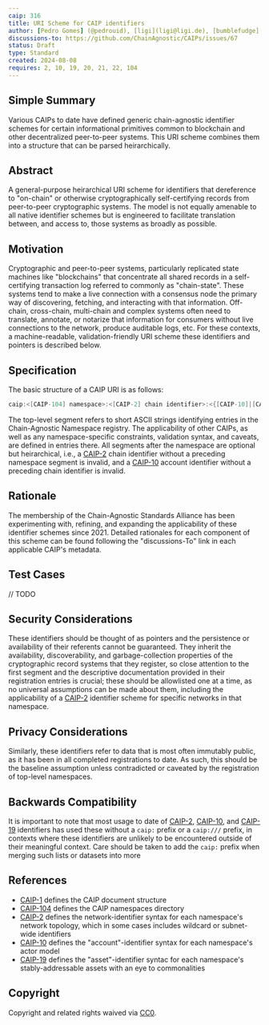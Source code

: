```yaml
---
caip: 316
title: URI Scheme for CAIP identifiers
author: [Pedro Gomes] (@pedrouid), [ligi](ligi@ligi.de), [bumblefudge](@bumblefudge)
discussions-to: https://github.com/ChainAgnostic/CAIPs/issues/67
status: Draft
type: Standard
created: 2024-08-08
requires: 2, 10, 19, 20, 21, 22, 104
---
```


## Simple Summary

Various CAIPs to date have defined generic chain-agnostic identifier schemes for certain informational primitives common to blockchain and other decentralized peer-to-peer systems.
This URI scheme combines them into a structure that can be parsed heirarchically.

## Abstract

A general-purpose heirarchical URI scheme for identifiers that dereference to "on-chain" or otherwise cryptographically self-certifying records from peer-to-peer cryptographic systems.
The model is not equally amenable to all native identifier schemes but is engineered to facilitate translation between, and access to, those systems as broadly as possible.

## Motivation

Cryptographic and peer-to-peer systems, particularly replicated state machines like "blockchains" that concentrate all shared records in a self-certifying transaction log referred to commonly as "chain-state".
These systems tend to make a live connection with a consensus node the primary way of discovering, fetching, and interacting with that information.
Off-chain, cross-chain, multi-chain and complex systems often need to translate, annotate, or notarize that information for consumers without live connections to the network, produce auditable logs, etc.
For these contexts, a machine-readable, validation-friendly URI scheme these identifiers and pointers is described below.

## Specification

The basic structure of a CAIP URI is as follows:

```c
caip:<[CAIP-104] namespace>:<[CAIP-2] chain identifier>:<{[CAIP-10]|[CAIP-19]} on-chain identifier>
```

The top-level segment refers to short ASCII strings identifying entries in the Chain-Agnostic Namespace registry.
The applicability of other CAIPs, as well as any namespace-specific constraints, validation syntax, and caveats, are defined in entries there.
All segments after the namespace are optional but heirarchical, i.e., a [CAIP-2][] chain identifier without a preceding namespace segment is invalid, and a [CAIP-10][] account identifier without a preceding chain identifier is invalid.

## Rationale

The membership of the Chain-Agnostic Standards Alliance has been experimenting with, refining, and expanding the applicability of these identifier schemes since 2021.
Detailed rationales for each component of this scheme can be found following the "discussions-To" link in each applicable CAIP's metadata.

## Test Cases

// TODO

## Security Considerations

These identifiers should be thought of as pointers and the persistence or availability of their referents cannot be guaranteed.
They inherit the availability, discoverability, and garbage-collection properties of the cryptographic record systems that they register, so close attention to the first segment and the descriptive documentation provided in their registration entries is crucial;
these should be allowlisted one at a time, as no universal assumptions can be made about them, including the applicability of a [CAIP-2][] identifier scheme for specific networks in that namespace.

## Privacy Considerations

Similarly, these identifiers refer to data that is most often immutably public, as it has been in all completed registrations to date.
As such, this should be the baseline assumption unless contradicted or caveated by the registration of top-level namespaces.

## Backwards Compatibility

It is important to note that most usage to date of [CAIP-2][], [CAIP-10][], and [CAIP-19][] identifiers has used these without a `caip:` prefix or a `caip:///` prefix, in contexts where these identifiers are unlikely to be encountered outside of their meaningful context.
Care should be taken to add the `caip:` prefix when merging such lists or datasets into more 

## References 
<!--Links to external resources that help understanding the CAIP better. This can e.g. be links to existing implementations. See CONTRIBUTING.md#style-guide . -->

- [CAIP-1][] defines the CAIP document structure
- [CAIP-104][] defines the CAIP namespaces directory
- [CAIP-2][] defines the network-identifier syntax for each namespace's network topology, which in some cases includes wildcard or subnet-wide identifiers
- [CAIP-10][] defines the "account"-identifier syntax for each namespace's actor model
- [CAIP-19][] defines the "asset"-identifier syntac for each namespace's stably-addressable assets with an eye to commonalities


[CAIP-1]: https://ChainAgnostic.org/CAIPs/caip-1
[CAIP-2]: https://ChainAgnostic.org/CAIPs/caip-2
[CAIP-10]: https://ChainAgnostic.org/CAIPs/caip-10
[CAIP-19]: https://ChainAgnostic.org/CAIPs/caip-19
[CAIP-104]: https://ChainAgnostic.org/CAIPs/caip-104

## Copyright
Copyright and related rights waived via [CC0](../LICENSE).
